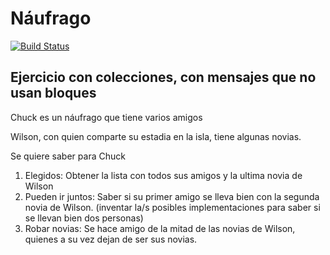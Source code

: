 # Náufrago
 
[![Build Status](https://travis-ci.org/wollok/coleccionesSinBloquesNaufrago.svg?branch=master)](https://travis-ci.org/wollok/coleccionesSinBloquesNaufrago)


## Ejercicio con colecciones, con mensajes que no usan bloques

Chuck es un náufrago que tiene varios amigos

Wilson, con quien comparte su estadia en la isla, tiene algunas novias.

Se quiere saber para Chuck

1. Elegidos: Obtener la lista con todos sus amigos y la ultima novia de Wilson
2. Pueden ir juntos: Saber si su primer amigo se lleva bien con la segunda novia de Wilson. (inventar la/s posibles implementaciones para saber si se llevan bien dos personas) 
3. Robar novias: Se hace amigo de la mitad de las novias de Wilson, quienes a su vez dejan de ser sus novias.
